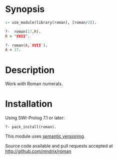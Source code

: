 # Synopsis

```prolog
:- use_module(library(roman), [roman/2]).

?-  roman(17,R).
R = "XVII".

?- roman(A,`XVII`).
A = 17.
```

# Description

Work with Roman numerals.

# Installation

Using SWI-Prolog 7.1 or later:

    ?- pack_install(roman).

This module uses [semantic versioning](http://semver.org/).

Source code available and pull requests accepted at
http://github.com/mndrix/roman
